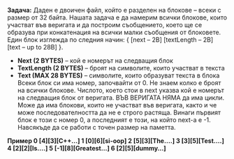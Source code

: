 **Задача:** Даден е двоичен файл, който е разделен на блокове – всеки с размер от 32 байта. Нашата задача е да намерим всички блокове, които участват във веригата и да построим съобщението, което ще се образува при конкатенация на всички малки съобщения от блоковете.
Един блок изглежда по следния начин: { [next – 2B] [textLength – 2B] [text – up to 28B] }.
- **Next (2 BYTES)** – кой е номерът на следващия блок
- **TextLength (2 BYTES)** – броят на символите, които участват в текста
- **Text (MAX 28 BYTES)** – символите, които образуват текста в блока
Всеки блок си има номер, започвайти от 0. Не знаем колко е броят на всички блокове. Числото, което стои в next указва кой е номерът на следващия блок от веригата. ВЪВ ВЕРИГАТА НЯМА да има цикли. Може да има блокови, които не участват във веригата, както и че може последователността да не е строго растяща. Винаги първият блок е този с номер 0, а последният е този, на който next-a е -1. Навсякъде да се работи с точен размер на паметта.


**Пример
0 [4][3][C++…]
1 [0][6][si-oop]
2 [5][3][The….]
3 [3][5][Test….]
4 [2][2][Is….]
5 [-1][8][Greatest…]
6 [2][5][dummy…]**